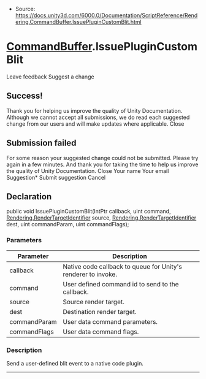 * Source: https://docs.unity3d.com/6000.0/Documentation/ScriptReference/Rendering.CommandBuffer.IssuePluginCustomBlit.html

#  [CommandBuffer](https://docs.unity3d.com/6000.0/Documentation/ScriptReference/Rendering.CommandBuffer.html).IssuePluginCustomBlit
Leave feedback
Suggest a change
## Success!
Thank you for helping us improve the quality of Unity Documentation. Although we cannot accept all submissions, we do read each suggested change from our users and will make updates where applicable.
Close
## Submission failed
For some reason your suggested change could not be submitted. Please <a>try again</a> in a few minutes. And thank you for taking the time to help us improve the quality of Unity Documentation.
Close
Your name Your email Suggestion* Submit suggestion
Cancel
## Declaration
public void IssuePluginCustomBlit(IntPtr callback, uint command, [Rendering.RenderTargetIdentifier](https://docs.unity3d.com/6000.0/Documentation/ScriptReference/Rendering.RenderTargetIdentifier.html) source, [Rendering.RenderTargetIdentifier](https://docs.unity3d.com/6000.0/Documentation/ScriptReference/Rendering.RenderTargetIdentifier.html) dest, uint commandParam, uint commandFlags); 
### Parameters
Parameter | Description  
---|---  
callback | Native code callback to queue for Unity's renderer to invoke.  
command | User defined command id to send to the callback.  
source | Source render target.  
dest | Destination render target.  
commandParam | User data command parameters.  
commandFlags | User data command flags.  
### Description
Send a user-defined blit event to a native code plugin.
* * *
